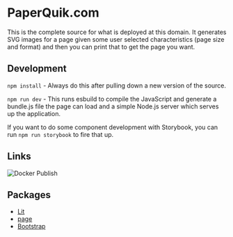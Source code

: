 # PaperQuik.com

This is the complete source for what is deployed at this domain. It generates SVG images for a page given some user selected characteristics (page size and format) and then you can print that to get the page you want.

## Development

`npm install` - Always do this after pulling down a new version of the source.

`npm run dev` - This runs esbuild to compile the JavaScript and generate a bundle.js file the page can load and a simple Node.js server which serves up the application.

If you want to do some component development with Storybook, you can run `npm run storybook` to fire that up.

## Links

![Docker Publish](https://github.com/JohnMunsch/PaperQuik.com/actions/workflows/docker-publish.yml/badge.svg)

## Packages

- [Lit](https://lit.dev)
- [page](https://github.com/visionmedia/page.js)
- [Bootstrap](https://getbootstrap.com)
